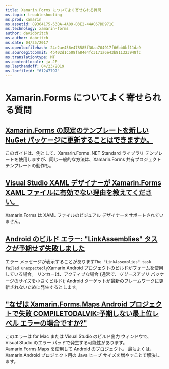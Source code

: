 ```yaml
---
title: Xamarin.Forms についてよく寄せられる質問
ms.topic: troubleshooting
ms.prod: xamarin
ms.assetid: 89364175-53BA-4A09-B3E2-44AC67DD971C
ms.technology: xamarin-forms
author: davidbritch
ms.author: dabritch
ms.date: 04/25/2017
ms.openlocfilehash: 24e2ae456e478585f30aa704917f66bb0bf11da9
ms.sourcegitcommit: 4b402d1c508fa84e4fc3171a6e43b811323948fc
ms.translationtype: MT
ms.contentlocale: ja-JP
ms.lasthandoff: 04/23/2019
ms.locfileid: "61247797"
---
```

# <a name="xamarinforms-frequently-asked-questions"></a>Xamarin.Forms についてよく寄せられる質問

## <a name="can-i-update-the-xamarinforms-default-template-to-a-newer-nuget-packageupdate-forms-templatemd"></a>[Xamarin.Forms の既定のテンプレートを新しい NuGet パッケージに更新することはできますか。](update-forms-template.md)
このガイドは、例として、Xamarin.Forms .NET Standard ライブラリ テンプレートを使用しますが、同じ一般的な方法は、Xamarin.Forms 共有プロジェクト テンプレートの動作も。

## <a name="why-doesnt-the-visual-studio-xaml-designer-work-for-xamarinforms-xaml-filesforms-xaml-designermd"></a>[Visual Studio XAML デザイナーが Xamarin.Forms XAML ファイルに有効でない理由を教えてください。](forms-xaml-designer.md)
Xamarin.Forms は XAML ファイルのビジュアル デザイナーをサポートされていません。

## <a name="android-build-error-the-linkassemblies-task-failed-unexpectedlyandroid-linkassemblies-errormd"></a>[Android のビルド エラー: "LinkAssemblies" タスクが予期せず失敗しました](android-linkassemblies-error.md)
エラー メッセージが表示することがあります`The "LinkAssemblies" task failed unexpectedly`Xamarin.Android プロジェクトのビルドがフォームを使用している場合。 リンカーは、アクティブな場合 (通常で、*リリース*アプリ パッケージのサイズを小さくビルド); Android ターゲットが最新のフレームワークに更新されないために発生するとします。 

## <a name="why-does-my-xamarinformsmaps-android-project-fail-with-compiletodalvik--unexpected-top-level-errormaps-compiletodalvik-errormd"></a>["なぜは Xamarin.Forms.Maps Android プロジェクトで失敗 COMPILETODALVIK:予期しない最上位レベル エラーの場合ですか?"](maps-compiletodalvik-error.md)
このエラーは for Mac または Visual Studio のビルド出力 ウィンドウで、Visual Studio のエラー パッドで発生する可能性があります。Xamarin.Forms.Maps を使用して Android のプロジェクト。 最もよくは、Xamarin.Android プロジェクト用の Java ヒープ サイズを増やすことで解決します。

